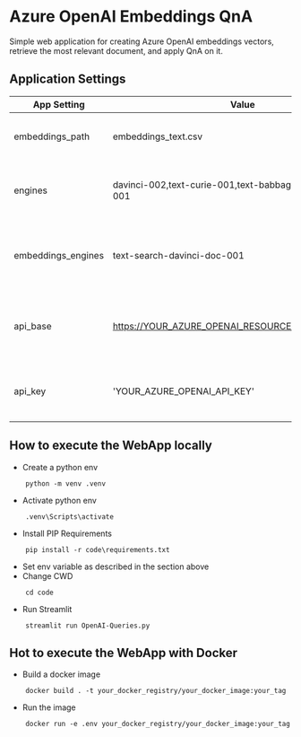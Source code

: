 # Azure OpenAI Embeddings QnA

Simple web application for creating Azure OpenAI embeddings vectors, retrieve the most relevant document, and apply QnA on it.

## Application Settings

| App Setting | Value | Note |
| --- | --- | ------------- |
|embeddings_path | embeddings_text.csv | Filename to locally store computed embeddings |
|engines| davinci-002,text-curie-001,text-babbage-001,text-ada-001 | Engines deployed in your Azure OpenAI Resource |
|embeddings_engines | text-search-davinci-doc-001  | Embeddings engines deployed in your Azure OpenAI Resource |
|api_base | https://YOUR_AZURE_OPENAI_RESOURCE.openai.azure.com/ | Your Azure OpenAI Resource name. Get it in the [Azure Portal](https://portal.azure.com) |
|api_key| 'YOUR_AZURE_OPENAI_API_KEY' | Your Azure OpenAI Api Key. Get it in the [Azure Portal](https://portal.azure.com)|

## How to execute the WebApp locally
- Create a python env
```
    python -m venv .venv
```

- Activate python env
```
    .venv\Scripts\activate
```
- Install PIP Requirements
```
    pip install -r code\requirements.txt
```
- Set env variable as described in the section above
- Change CWD
```
    cd code
```
- Run Streamlit
```
    streamlit run OpenAI-Queries.py
```

## Hot to execute the WebApp with Docker
- Build a docker image
```
    docker build . -t your_docker_registry/your_docker_image:your_tag
```
- Run the image
```
    docker run -e .env your_docker_registry/your_docker_image:your_tag
```